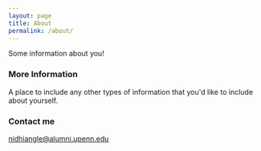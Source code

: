 ```yaml
---
layout: page
title: About
permalink: /about/
---
```


Some information about you!

### More Information

A place to include any other types of information that you'd like to include about yourself.

### Contact me

[nidhiangle@alumni.upenn.edu](mailto:nidhiangle@alumni.upenn.edu)
